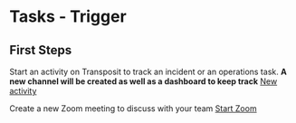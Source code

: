 # Tasks - Trigger

## First Steps

Start an activity on Transposit to track an incident or an operations task. **A new channel will be created as well as a dashboard to keep track**
[New activity](https://console.transposit.com/mc/t/transposit-default-runbooks/actions/create_transposit_activity)

Create a new Zoom meeting to discuss with your team
[Start Zoom](https://console.transposit.com/mc/t/transposit-default-runbooks/actions/create_zoom)
